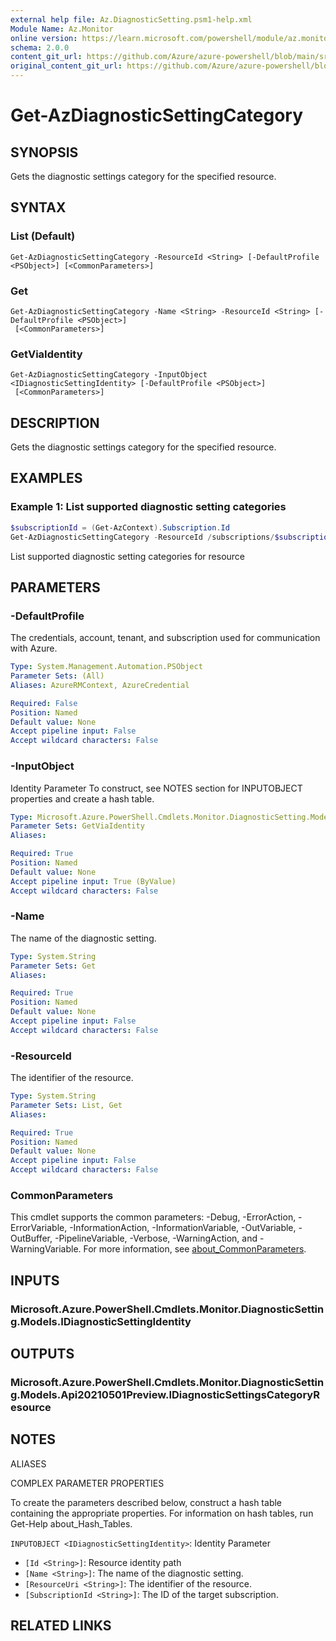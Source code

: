 ```yaml
---
external help file: Az.DiagnosticSetting.psm1-help.xml
Module Name: Az.Monitor
online version: https://learn.microsoft.com/powershell/module/az.monitor/get-azdiagnosticsettingcategory
schema: 2.0.0
content_git_url: https://github.com/Azure/azure-powershell/blob/main/src/Monitor/Monitor/help/Get-AzDiagnosticSettingCategory.md
original_content_git_url: https://github.com/Azure/azure-powershell/blob/main/src/Monitor/Monitor/help/Get-AzDiagnosticSettingCategory.md
---
```


# Get-AzDiagnosticSettingCategory

## SYNOPSIS
Gets the diagnostic settings category for the specified resource.

## SYNTAX

### List (Default)
```
Get-AzDiagnosticSettingCategory -ResourceId <String> [-DefaultProfile <PSObject>] [<CommonParameters>]
```

### Get
```
Get-AzDiagnosticSettingCategory -Name <String> -ResourceId <String> [-DefaultProfile <PSObject>]
 [<CommonParameters>]
```

### GetViaIdentity
```
Get-AzDiagnosticSettingCategory -InputObject <IDiagnosticSettingIdentity> [-DefaultProfile <PSObject>]
 [<CommonParameters>]
```

## DESCRIPTION
Gets the diagnostic settings category for the specified resource.

## EXAMPLES

### Example 1: List supported diagnostic setting categories
```powershell
$subscriptionId = (Get-AzContext).Subscription.Id
Get-AzDiagnosticSettingCategory -ResourceId /subscriptions/$subscriptionId/resourceGroups/test-rg-name/providers/Microsoft.AppPlatform/Spring/springcloud-001
```

List supported diagnostic setting categories for resource

## PARAMETERS

### -DefaultProfile
The credentials, account, tenant, and subscription used for communication with Azure.

```yaml
Type: System.Management.Automation.PSObject
Parameter Sets: (All)
Aliases: AzureRMContext, AzureCredential

Required: False
Position: Named
Default value: None
Accept pipeline input: False
Accept wildcard characters: False
```

### -InputObject
Identity Parameter
To construct, see NOTES section for INPUTOBJECT properties and create a hash table.

```yaml
Type: Microsoft.Azure.PowerShell.Cmdlets.Monitor.DiagnosticSetting.Models.IDiagnosticSettingIdentity
Parameter Sets: GetViaIdentity
Aliases:

Required: True
Position: Named
Default value: None
Accept pipeline input: True (ByValue)
Accept wildcard characters: False
```

### -Name
The name of the diagnostic setting.

```yaml
Type: System.String
Parameter Sets: Get
Aliases:

Required: True
Position: Named
Default value: None
Accept pipeline input: False
Accept wildcard characters: False
```

### -ResourceId
The identifier of the resource.

```yaml
Type: System.String
Parameter Sets: List, Get
Aliases:

Required: True
Position: Named
Default value: None
Accept pipeline input: False
Accept wildcard characters: False
```

### CommonParameters
This cmdlet supports the common parameters: -Debug, -ErrorAction, -ErrorVariable, -InformationAction, -InformationVariable, -OutVariable, -OutBuffer, -PipelineVariable, -Verbose, -WarningAction, and -WarningVariable. For more information, see [about_CommonParameters](http://go.microsoft.com/fwlink/?LinkID=113216).

## INPUTS

### Microsoft.Azure.PowerShell.Cmdlets.Monitor.DiagnosticSetting.Models.IDiagnosticSettingIdentity

## OUTPUTS

### Microsoft.Azure.PowerShell.Cmdlets.Monitor.DiagnosticSetting.Models.Api20210501Preview.IDiagnosticSettingsCategoryResource

## NOTES

ALIASES

COMPLEX PARAMETER PROPERTIES

To create the parameters described below, construct a hash table containing the appropriate properties. For information on hash tables, run Get-Help about_Hash_Tables.


`INPUTOBJECT <IDiagnosticSettingIdentity>`: Identity Parameter
  - `[Id <String>]`: Resource identity path
  - `[Name <String>]`: The name of the diagnostic setting.
  - `[ResourceUri <String>]`: The identifier of the resource.
  - `[SubscriptionId <String>]`: The ID of the target subscription.

## RELATED LINKS
